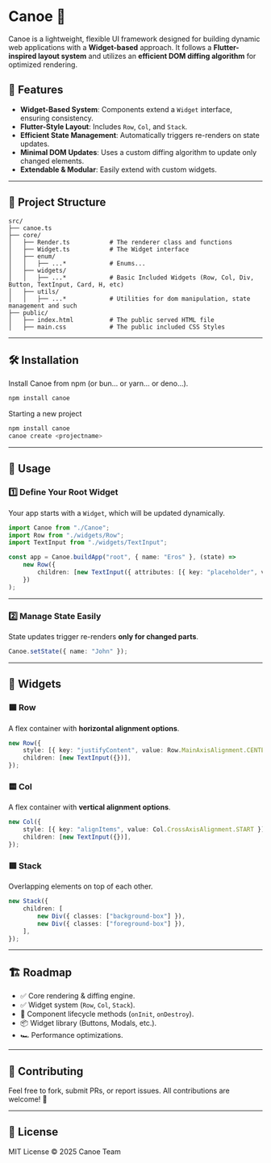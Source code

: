 # Canoe 🛶

Canoe is a lightweight, flexible UI framework designed for building dynamic web applications with a **Widget-based** approach. It follows a **Flutter-inspired layout system** and utilizes an **efficient DOM diffing algorithm** for optimized rendering.

## 🚀 Features
- **Widget-Based System**: Components extend a `Widget` interface, ensuring consistency.
- **Flutter-Style Layout**: Includes `Row`, `Col`, and `Stack`.
- **Efficient State Management**: Automatically triggers re-renders on state updates.
- **Minimal DOM Updates**: Uses a custom diffing algorithm to update only changed elements.
- **Extendable & Modular**: Easily extend with custom widgets.

---

## 📂 Project Structure

```
src/
├── canoe.ts
├── core/
│   ├── Render.ts           # The renderer class and functions
│   ├── Widget.ts           # The Widget interface
│   ├── enum/
│   │   ├── ...*            # Enums... 
│   ├── widgets/
│   │   ├── ...*            # Basic Included Widgets (Row, Col, Div, Button, TextInput, Card, H, etc)
│   ├── utils/
│   │   ├── ...*            # Utilities for dom manipulation, state management and such
├── public/
│   ├── index.html          # The public served HTML file
│   ├── main.css            # The public included CSS Styles
```
---

## 🛠️ Installation

Install Canoe from npm (or bun... or yarn... or deno...).
```sh
npm install canoe
```


Starting a new project
```sh
npm install canoe
canoe create <projectname>
```

---

## 🚧 Usage

### **1️⃣ Define Your Root Widget**
Your app starts with a `Widget`, which will be updated dynamically.

```typescript
import Canoe from "./Canoe";
import Row from "./widgets/Row";
import TextInput from "./widgets/TextInput";

const app = Canoe.buildApp("root", { name: "Eros" }, (state) =>
    new Row({
        children: [new TextInput({ attributes: [{ key: "placeholder", value: state.name }] })],
    })
);
```

---

### **2️⃣ Manage State Easily**
State updates trigger re-renders **only for changed parts**.

```typescript
Canoe.setState({ name: "John" });
```

---

## 📌 Widgets

### **🟦 Row**
A flex container with **horizontal alignment options**.

```typescript
new Row({
    style: [{ key: "justifyContent", value: Row.MainAxisAlignment.CENTER }],
    children: [new TextInput({})],
});
```

### **🟨 Col**
A flex container with **vertical alignment options**.

```typescript
new Col({
    style: [{ key: "alignItems", value: Col.CrossAxisAlignment.START }],
    children: [new TextInput({})],
});
```

### **🟥 Stack**
Overlapping elements on top of each other.

```typescript
new Stack({
    children: [
        new Div({ classes: ["background-box"] }),
        new Div({ classes: ["foreground-box"] }),
    ],
});
```

---

## 🏗️ Roadmap
- ✅ Core rendering & diffing engine.
- ✅ Widget system (`Row`, `Col`, `Stack`).
- 🔄 Component lifecycle methods (`onInit`, `onDestroy`).
- 📦 Widget library (Buttons, Modals, etc.).
- 🏎️ Performance optimizations.

---

## 🤝 Contributing
Feel free to fork, submit PRs, or report issues. All contributions are welcome! 🚀

---

## 📄 License
MIT License © 2025 Canoe Team

